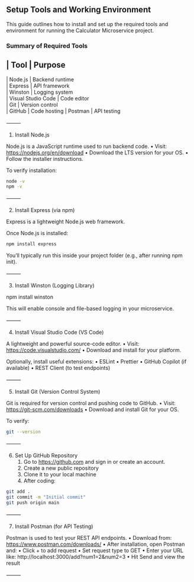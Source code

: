 

## Setup Tools and Working Environment
This guide outlines how to install and set up the required tools and environment for running the Calculator Microservice project.

### Summary of Required Tools

| Tool	| Purpose	
----------------------------------------------------------
| Node.js	         | Backend runtime	
| Express	         | API framework	
| Winston	         | Logging system	
| Visual Studio Code | Code editor	
| Git	             | Version control	
| GitHub	         | Code hosting	
| Postman	         | API testing	

⸻

1. Install Node.js

Node.js is a JavaScript runtime used to run backend code.
	•	Visit: https://nodejs.org/en/download
	•	Download the LTS version for your OS.
	•	Follow the installer instructions.

To verify installation:

```bash
node -v
npm -v

```

⸻

2. Install Express (via npm)

Express is a lightweight Node.js web framework.

Once Node.js is installed:

```bash
npm install express
```

You’ll typically run this inside your project folder (e.g., after running npm init).

⸻

3. Install Winston (Logging Library)

npm install winston

This will enable console and file-based logging in your microservice.

⸻

4. Install Visual Studio Code (VS Code)

A lightweight and powerful source-code editor.
	•	Visit: https://code.visualstudio.com/
	•	Download and install for your platform.

Optionally, install useful extensions:
	•	ESLint
	•	Prettier
	•	GitHub Copilot (if available)
	•	REST Client (to test endpoints)

⸻

5. Install Git (Version Control System)

Git is required for version control and pushing code to GitHub.
	•	Visit: https://git-scm.com/downloads
	•	Download and install Git for your OS.

To verify:
```bash
git --version
```


⸻

6. Set Up GitHub Repository
	1.	Go to https://github.com and sign in or create an account.
	2.	Create a new public repository 
	3.	Clone it to your local machine
	4.	After coding:

```bash
git add .
git commit -m "Initial commit"
git push origin main
```


⸻

7. Install Postman (for API Testing)

Postman is used to test your REST API endpoints.
	•	Download from: https://www.postman.com/downloads/
	•	After installation, open Postman and:
    •	Click + to add request
	•	Set request type to GET
	•	Enter your URL like: http://localhost:3000/add?num1=2&num2=3
	•	Hit Send and view the result

⸻




